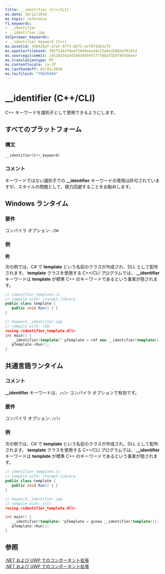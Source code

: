 ```yaml
---
title: __identifier (C++/CLI)
ms.date: 10/12/2018
ms.topic: reference
f1_keywords:
- __identifier
- __identifier_cpp
helpviewer_keywords:
- __identifier keyword [C++]
ms.assetid: 348428af-afa7-4ff3-b571-acf874301cf2
ms.openlocfilehash: 395f1443f4eef16d9eea44c23a6e3288daf03d14
ms.sourcegitcommit: c4528a7424d35039454f17778baf1b5f98fbbee7
ms.translationtype: MT
ms.contentlocale: ja-JP
ms.lasthandoff: 02/01/2020
ms.locfileid: "79545469"
---
```

# <a name="__identifier-ccli"></a>__identifier (C++/CLI)

C++ キーワードを識別子として使用できるようにします。

## <a name="all-platforms"></a>すべてのプラットフォーム

### <a name="syntax"></a>構文

```cpp
__identifier(C++_keyword)
```

### <a name="remarks"></a>コメント

キーワードではない識別子での **__identifier** キーワードの使用は許可されていますが、スタイルの問題として、極力回避することをお勧めします。

## <a name="windows-runtime"></a>Windows ランタイム

### <a name="requirements"></a>要件

コンパイラ オプション: `/ZW`

### <a name="examples"></a>例

**例**

次の例では、C# で **template** という名前のクラスが作成され、DLL として配布されます。 **template** クラスを使用する C++/CLI プログラムでは、 **__identifier** キーワードは **template** が標準 C++ のキーワードであるという事実が隠されます。

```csharp
// identifier_template.cs
// compile with: /target:library
public class template {
   public void Run() { }
}
```

```cpp
// keyword__identifier.cpp
// compile with: /ZW
#using <identifier_template.dll>
int main() {
   __identifier(template)^ pTemplate = ref new __identifier(template)();
   pTemplate->Run();
}
```

## <a name="common-language-runtime"></a>共通言語ランタイム

### <a name="remarks"></a>コメント

**__identifier** キーワードは、`/clr` コンパイラ オプションで有効です。

### <a name="requirements"></a>要件

コンパイラ オプション: `/clr`

### <a name="examples"></a>例

次の例では、C# で **template** という名前のクラスが作成され、DLL として配布されます。 **template** クラスを使用する C++/CLI プログラムでは、 **__identifier** キーワードは **template** が標準 C++ のキーワードであるという事実が隠されます。

```csharp
// identifier_template.cs
// compile with: /target:library
public class template {
   public void Run() { }
}
```

```cpp
// keyword__identifier.cpp
// compile with: /clr
#using <identifier_template.dll>

int main() {
   __identifier(template) ^pTemplate = gcnew __identifier(template)();
   pTemplate->Run();
}
```

## <a name="see-also"></a>参照

[.NET および UWP でのコンポーネント拡張](component-extensions-for-runtime-platforms.md)<br/>
[.NET および UWP でのコンポーネント拡張](component-extensions-for-runtime-platforms.md)